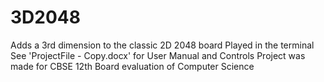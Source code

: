 # 3D2048
Adds a 3rd dimension to the classic 2D 2048 board
Played in the terminal
See 'ProjectFile - Copy.docx' for User Manual and Controls
Project was made for CBSE 12th Board evaluation of Computer Science
